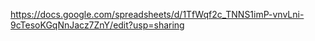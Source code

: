 https://docs.google.com/spreadsheets/d/1TfWqf2c_TNNS1imP-vnvLni-9cTesoKGqNnJacz7ZnY/edit?usp=sharing
